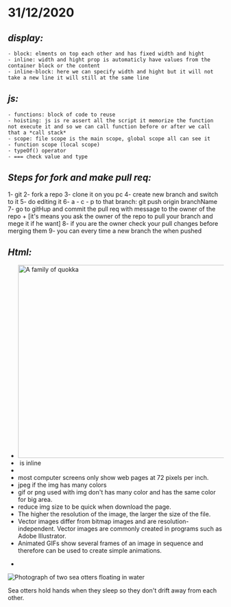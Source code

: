 # **31/12/2020**

## ***display:***
    - block: elments on top each other and has fixed width and hight
    - inline: width and hight prop is automaticly have values from the container block or the content
    - inline-block: here we can specify width and hight but it will not take a new line it will still at the same line

## ***js:***
    - functions: block of code to reuse
    - hoisting: js is re assert all the script it memorize the function not execute it and so we can call function before or after we call that a *call stack*
    - scope: file scope is the main scope, global scope all can see it
    - function scope (local scope)
    - typeOf() operator
    - === check value and type

## ***Steps for fork and make pull req:***
1- git
2- fork a repo
3- clone it on you pc
4- create new branch and switch to it
5- do editing it
6- a - c - p to that branch: git push origin branchName
7- go to gitHup and commit the pull req with message to the owner of the repo
    + [it's means you ask the owner of the repo to pull your branch and mege it if he want]
8- if you are the owner check your pull changes before merging them
9- you can every time a new branch the when pushed

## ***Html:***
- <img src="images/quokka.jpg" alt="A family of quokka" title="The cat." width="600" height="450" />
- <img /> is inline
- <img align="[right, left, top, middle, bottom]" />
- most computer screens only show web pages at 72 pixels per inch.
- jpeg if the img has many colors
- gif or png used with img don't has many color and has the same color for big area.
- reduce img size to be quick when download the page.
- The higher the resolution of the image, the larger the size of the file.
- Vector images differ from bitmap images and are resolution-independent. Vector images are commonly created in programs such as Adobe Illustrator.
- Animated GIFs show several frames of an image in sequence and therefore can be used to create simple animations.
- <figure>
<img src="images/otters.jpg" alt="Photograph of
two sea otters floating in water">
<br />
<figcaption>Sea otters hold hands when they
sleep so they don't drift away from each
other.</figcaption>
</figure>

